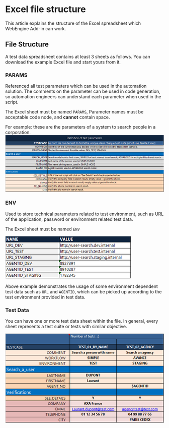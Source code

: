 ﻿# Excel file structure
This article explains the structure of the Excel spreadsheet which WebEngine Add-in can work.

## File Structure
A test data spreadsheet contains at least 3 sheets as follows.
You can download the example Excel file and start yours from it.

### PARAMS
Referenced all test parameters which can be used in the automation solution.
The comments on the parameter can be used in code generation, so automation engineers can understand each parameter when used in the script.

The Excel sheet must be named `PARAMS`, Parameter names must be acceptable code node, and **cannot** contain space.

For example: these are the parameters of a system to search people in a corporation.
![Excel Structure Params](../images/excel-structure-params.png)

### ENV
Used to store technical parameters related to test environment, such as URL of the application, password or environment related test data.

The Excel sheet must be named `ENV`

![Excel Structure Env](../images/excel-structure-env.png)

Above example demonstrates the usage of some environment dependent test data such as `URL` and `AGENTID`, which can be picked up according to the test environment provided in test data.

### Test Data
You can have one or more test data sheet within the file. In general, every sheet represents a test suite or tests with similar objective.

![Excel Structure Test data](../images/excel-structure-testdata.png)
